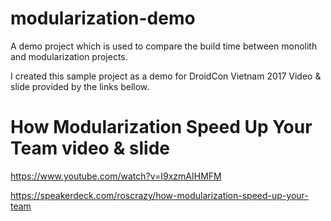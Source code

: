 
# modularization-demo
A demo project which is used to compare the build time between monolith and modularization projects.

I created this sample project as a demo for DroidCon Vietnam 2017
Video & slide provided by the links bellow.

# How Modularization Speed Up Your Team video & slide
https://www.youtube.com/watch?v=I9xzmAIHMFM

https://speakerdeck.com/roscrazy/how-modularization-speed-up-your-team
